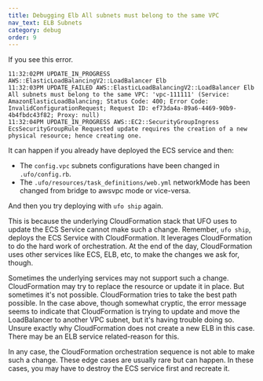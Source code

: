 ```yaml
---
title: Debugging Elb All subnets must belong to the same VPC
nav_text: ELB Subnets
category: debug
order: 9
---
```


If you see this error.

    11:32:02PM UPDATE_IN_PROGRESS AWS::ElasticLoadBalancingV2::LoadBalancer Elb
    11:32:03PM UPDATE_FAILED AWS::ElasticLoadBalancingV2::LoadBalancer Elb All subnets must belong to the same VPC: 'vpc-111111' (Service: AmazonElasticLoadBalancing; Status Code: 400; Error Code: InvalidConfigurationRequest; Request ID: ef73da4a-89a6-4469-90b9-4b4fbdc43f82; Proxy: null)
    11:32:04PM UPDATE_IN_PROGRESS AWS::EC2::SecurityGroupIngress EcsSecurityGroupRule Requested update requires the creation of a new physical resource; hence creating one.

It can happen if you already have deployed the ECS service and then:

* The `config.vpc` subnets configurations have been changed in `.ufo/config.rb`.
* The `.ufo/resources/task_definitions/web.yml` networkMode has been changed from bridge to awsvpc mode or vice-versa.

And then you try deploying with `ufo ship` again.

This is because the underlying CloudFormation stack that UFO uses to update the ECS Service cannot make such a change. Remember, `ufo ship`, deploys the ECS Service with CloudFormation. It leverages CloudFormation to do the hard work of orchestration. At the end of the day, CloudFormation uses other services like ECS, ELB, etc, to make the changes we ask for, though.

Sometimes the underlying services may not support such a change. CloudFormation may try to replace the resource or update it in place. But sometimes it's not possible. CloudFormation tries to take the best path possible. In the case above, though somewhat cryptic, the error message seems to indicate that CloudFormation is trying to update and move the LoadBalancer to another VPC subnet, but it's having trouble doing so. Unsure exactly why CloudFormation does not create a new ELB in this case. There may be an ELB service related-reason for this.

In any case, the CloudFormation orchestration sequence is not able to make such a change.  These edge cases are usually rare but can happen. In these cases, you may have to destroy the ECS service first and recreate it.